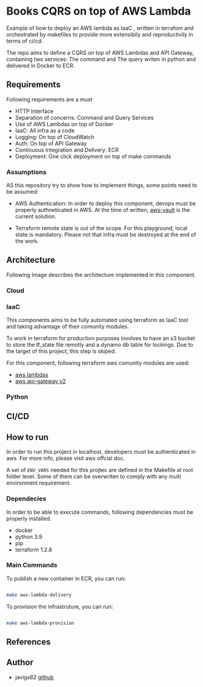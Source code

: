 # Books CQRS on top of AWS Lambda

Example of how to deploy an AWS lambda as IaaC , written in terrafom and orchestrated by makefiles to provide more extensibily and reproductivily in terms of ci/cd.

The repo aims to define a CQRS on top of AWS Lambdas and API Gateway, containing
two services: The command and The query writen in python and delivered in Docker to ECR.

## Requirements

Following requirements are a must
 - HTTP Interface
 - Separation of concerns: Command and Query Services
 - Use of AWS Lambdas on top of Docker
 - IaaC: All infra as a code
 - Logging: On top of CloudWatch
 - Auth: On top of API Gateway
 - Continuous Integration and Delivery: ECR
 - Deployment: One click deployment on top of make commands


### Assumptions

AS this repository try to show how to implement things, some points need
to be assumed:

  - AWS Authentication: In order to deploy this component, devops must be properly authneticated in AWS. At the time of written, [aws-vault](https://github.com/99designs/aws-vault) is the current solution.

  - Terraform remote state is out of the scope. For this playground, local state is mandatory. Please not that infra must be destroyed at the end of the work.


## Architecture

Following Image describes the architecture implemented in this component.

### Cloud

### IaaC

This components aims to be fully automated using terraform as IaaC tool and taking advantage of their comunity modules.

To work in terraform for production purposes involves to have an s3 bucket to store the tf_state file remotly and a dynamo db table for lockings. Due to the target of this project, this step is skiped.

For this component, following terraform aws comunity modules are used:
 - [aws lambdas](https://registry.terraform.io/modules/terraform-aws-modules/lambda/aws/latest)
 - [aws api-gateway v2](https://registry.terraform.io/modules/terraform-aws-modules/apigateway-v2/aws/latest)

### Python

## CI/CD

## How to run

In order to run this project in localhost, developers must be authenticated in aws.
For more info, please visit aws offcial doc.

A set of `ENV_VARS` needed for this projtec are defined in the Makefile at root folder level.
Some of them can be overwriten to comply with any multi environment requirement.

### Dependecies
In order to be able to execute commands, following dependencies must be properly installed.

 - docker
 - python 3.9
 - pip
 - terraform 1.2.8
    
### Main Commands

To publish a new container in ECR, you can run:

```bash

make aws-lambda-delivery

```

To provision the infrastruture, you can run:

```bash

make aws-lambda-provision

```

## References

## Author

* javigs82 [github](https://github.com/javigs82/)
